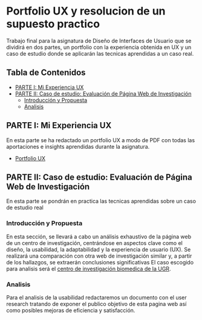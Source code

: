 # Portfolio UX y resolucion de un supuesto practico
Trabajo final para la asignatura de Diseño de Interfaces de Usuario que se dividirá en dos partes, un portfolio con la experiencia obtenida en UX y un caso de estudio donde se aplicarán las tecnicas aprendidas a un caso real.

## Tabla de Contenidos
- [PARTE I: Mi Experiencia UX](#parte-i-mi-experiencia-ux)
- [PARTE II: Caso de estudio: Evaluación de Página Web de Investigación](#parte-ii-caso-de-estudio-evaluacion-de-pagina-web-de-investigacion)
  - [Introducción y Propuesta](#introduccion-y-propuesta)
  - [Analisis](#analisis)

## PARTE I: Mi Experiencia UX
En esta parte se ha redactado un portfolio UX a modo de PDF con todas las aportaciones e insights aprendidas durante la asignatura.
- [Portfolio UX](PortfolioUX.pdf)

## PARTE II: Caso de estudio: Evaluación de Página Web de Investigación
En esta parte se pondrán en practica las tecnicas aprendidas sobre un caso de estudio real

### Introducción y Propuesta
En esta sección, se llevará a cabo un análisis exhaustivo de la página web de un centro de investigación, centrándose en aspectos clave como el diseño, la usabilidad, la adaptabilidad y la experiencia de usuario (UX). Se realizará una comparación con otra web de investigación similar y, a partir de los hallazgos, se extraerán conclusiones significativas
El caso escogido para analisis será el [centro de investigación biomedica de la UGR](https://cibm.ugr.es/).

### Analisis

Para el analisis de la usabilidad redactaremos un documento con el user research tratando de exponer el publico objetivo de esta pagina web así como posibles mejoras de eficiencia y satisfacción.

